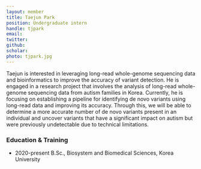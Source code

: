 ```yaml
---
layout: member
title: Taejun Park
position: Undergraduate intern
handle: tjpark
email: 
twitter: 
github: 
scholar: 
photo: tjpark.jpg
---
```


Taejun is interested in leveraging long-read whole-genome sequencing data and bioinformatics to improve the accuracy of variant detection. He is engaged in a research project that involves the analysis of long-read whole-genome sequencing data from autism families in Korea. Currently, he is focusing on establishing a pipeline for identifying de novo variants using long-read data and improving its accuracy. Through this, we will be able to determine a more accurate number of de novo variants present in an individual and uncover variants that have a significant impact on autism but were previously undetectable due to technical limitations.

### Education & Training
- 2020-present B.Sc., Biosystem and Biomedical Sciences, Korea University